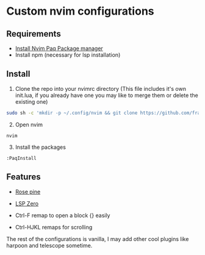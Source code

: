 # Custom nvim configurations

## Requirements

* [Install Nvim Paq Package manager](https://github.com/savq/paq-nvim)
* Install npm (necessary for lsp installation)

## Install

1. Clone the repo into your nvimrc directory (This file includes it's own init.lua, if you already have one you may like to merge them or delete the existing one)
```bash
sudo sh -c 'mkdir -p ~/.config/nvim && git clone https://github.com/franyol/Nvim-Configs.git ~/.config/nvim-temp && mv ~/.config/nvim-temp/.* ~/.config/nvim/ 2>/dev/null && mv ~/.config/nvim-temp/* ~/.config/nvim/ && rm -rf ~/.config/nvim-temp'
```
2. Open nvim
```
nvim
```
3. Install the packages
```
:PaqInstall
```
 
## Features

* [Rose pine](https://github.com/rose-pine/neovim)

* [LSP Zero](https://github.com/VonHeikemen/lsp-zero.nvim)

* Ctrl-F remap to open a block {} easily
* Ctrl-HJKL remaps for scrolling

The rest of the configurations is vanilla, I may add other cool plugins like harpoon and telescope sometime.
